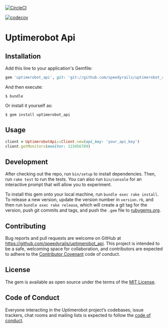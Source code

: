 [![CircleCI](https://circleci.com/gh/speedyrails/uptimerobot_api.svg?style=svg)](https://circleci.com/gh/speedyrails/uptimerobot_api)

[![codecov](https://codecov.io/gh/speedyrails/uptimerobot_api/branch/master/graph/badge.svg)](https://codecov.io/gh/speedyrails/uptimerobot_api)


# Uptimerobot Api

## Installation

Add this line to your application's Gemfile:

```ruby
gem 'uptimerobot_api', git: 'git://github.com/speedyrails/uptimerobot_api.git'
```

And then execute:

    $ bundle

Or install it yourself as:

    $ gem install uptimerobot_api

## Usage

```ruby
client = UptimerobotApi::Client.new(api_key: 'your_api_key')
client.getMonitors(monitor: 123456789)
```

## Development

After checking out the repo, run `bin/setup` to install dependencies. Then, run `rake test` to run the tests. You can also run `bin/console` for an interactive prompt that will allow you to experiment.

To install this gem onto your local machine, run `bundle exec rake install`. To release a new version, update the version number in `version.rb`, and then run `bundle exec rake release`, which will create a git tag for the version, push git commits and tags, and push the `.gem` file to [rubygems.org](https://rubygems.org).

## Contributing

Bug reports and pull requests are welcome on GitHub at https://github.com/speedyrails/uptimerobot_api. This project is intended to be a safe, welcoming space for collaboration, and contributors are expected to adhere to the [Contributor Covenant](http://contributor-covenant.org) code of conduct.

## License

The gem is available as open source under the terms of the [MIT License](https://opensource.org/licenses/MIT).

## Code of Conduct

Everyone interacting in the Uptimerobot project’s codebases, issue trackers, chat rooms and mailing lists is expected to follow the [code of conduct](https://github.com/speedyrails/uptimerobot_api/blob/master/CODE_OF_CONDUCT.md).
